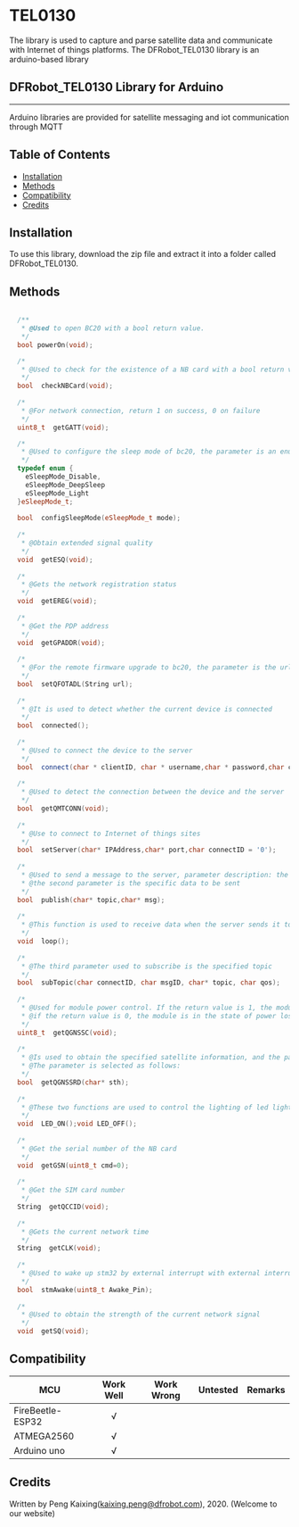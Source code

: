 # TEL0130
The library is used to capture and parse satellite data and communicate with Internet of things platforms.
The DFRobot_TEL0130 library is an arduino-based library

## DFRobot_TEL0130 Library for Arduino
---------------------------------------------------------
Arduino libraries are provided for satellite messaging and iot communication through MQTT

## Table of Contents

* [Installation](#installation)
* [Methods](#methods)
* [Compatibility](#compatibility)
* [Credits](#credits)

<snippet>
<content>

## Installation

To use this library, download the zip file and extract it into a folder called DFRobot_TEL0130.

## Methods

```C++

  /**
   * @Used to open BC20 with a bool return value.  
   */  
  bool powerOn(void);  

  /*
   * @Used to check for the existence of a NB card with a bool return value
   */  
  bool  checkNBCard(void);
  
  /*
   * @For network connection, return 1 on success, 0 on failure
   */  
  uint8_t  getGATT(void);

  /*
   * @Used to configure the sleep mode of bc20, the parameter is an enumeration type  
   */
  typedef enum {
    eSleepMode_Disable,   
    eSleepMode_DeepSleep  
    eSleepMode_Light   
  }eSleepMode_t;
  
  bool  configSleepMode(eSleepMode_t mode);
  
  /*
   * @Obtain extended signal quality   
   */  
  void  getESQ(void);
  
  /*
   * @Gets the network registration status  
   */  
  void  getEREG(void);
  
  /*
   * @Get the PDP address
   */
  void  getGPADDR(void);
  
  /*
   * @For the remote firmware upgrade to bc20, the parameter is the url for the upgrade
   */
  bool  setQFOTADL(String url);
  
  /*
   * @It is used to detect whether the current device is connected
   */
  bool  connected();
  
  /*
   * @Used to connect the device to the server
   */
  bool  connect(char * clientID, char * username,char * password,char connectID ='0');
  
  /*
   * @Used to detect the connection between the device and the server
   */
  bool  getQMTCONN(void);
  
  /*
   * @Use to connect to Internet of things sites
   */
  bool  setServer(char* IPAddress,char* port,char connectID = '0');
  
  /*
   * @Used to send a message to the server, parameter description: the first parameter is used to specify the topic,   
   * @the second parameter is the specific data to be sent
   */
  bool  publish(char* topic,char* msg);
  
  /*
   * @This function is used to receive data when the server sends it to subscribers
   */
  void  loop();
  
  /*
   * @The third parameter used to subscribe is the specified topic
   */
  bool  subTopic(char connectID, char msgID, char* topic, char qos);
  
  /*
   * @Used for module power control. If the return value is 1, the module is in the state of power supply; 
   * @if the return value is 0, the module is in the state of power loss    
   */
  uint8_t  getQGNSSC(void);
  
  /*
   * @Is used to obtain the specified satellite information, and the parameter is used to specify the type of information to be obtained. 
   * @The parameter is selected as follows:
   */
  bool  getQGNSSRD(char* sth);
  
  /*
   * @These two functions are used to control the lighting of led lights
   */
  void  LED_ON();void LED_OFF();
  
  /*
   * @Get the serial number of the NB card
   */
  void  getGSN(uint8_t cmd=0);
  
  /*
   * @Get the SIM card number
   */
  String  getQCCID(void);
  
  /*
   * @Gets the current network time
   */
  String  getCLK(void);
  
  /*
   * @Used to wake up stm32 by external interrupt with external interrupt pin for output signal
   */
  bool  stmAwake(uint8_t Awake_Pin);
  
  /*
   * @Used to obtain the strength of the current network signal
   */
  void  getSQ(void);  
```  

## Compatibility  

MCU                | Work Well | Work Wrong | Untested  | Remarks
------------------ | :----------: | :----------: | :---------: | -----
FireBeetle-ESP32  |      √       |             |            | 
ATMEGA2560  |      √       |             |            | 
Arduino uno |       √      |             |            | 
  
## Credits
Written by Peng Kaixing(kaixing.peng@dfrobot.com), 2020. (Welcome to our website)
